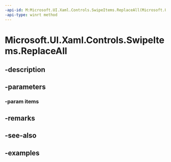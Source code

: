 ```yaml
---
-api-id: M:Microsoft.UI.Xaml.Controls.SwipeItems.ReplaceAll(Microsoft.UI.Xaml.Controls.SwipeItem[])
-api-type: winrt method
---
```


<!-- Method syntax.
public void SwipeItems.ReplaceAll(SwipeItem[] items)
-->

# Microsoft.UI.Xaml.Controls.SwipeItems.ReplaceAll

## -description

## -parameters
### -param items

## -remarks

## -see-also

## -examples

